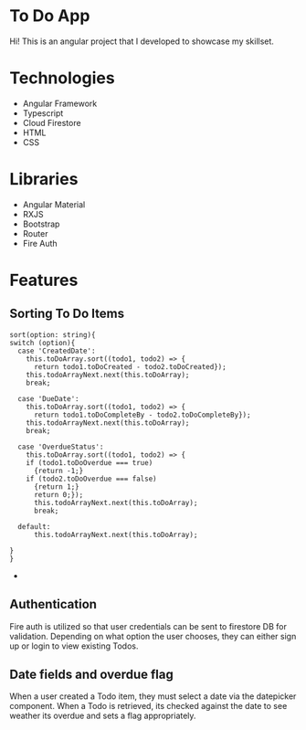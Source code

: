 # To Do App
Hi! This is an angular project that I developed to showcase my skillset. 

# Technologies 
 - Angular Framework
 - Typescript
 - Cloud Firestore
 - HTML
 - CSS

# Libraries

 - Angular Material
 - RXJS
 - Bootstrap
 - Router
 - Fire Auth

# Features
## Sorting To Do Items

    sort(option: string){
    switch (option){
      case 'CreatedDate': 
        this.toDoArray.sort((todo1, todo2) => {
          return todo1.toDoCreated - todo2.toDoCreated});
        this.todoArrayNext.next(this.toDoArray);  
        break;

      case 'DueDate':
        this.toDoArray.sort((todo1, todo2) => {
          return todo1.toDoCompleteBy - todo2.toDoCompleteBy});
        this.todoArrayNext.next(this.toDoArray);
        break;

      case 'OverdueStatus':
        this.toDoArray.sort((todo1, todo2) => {
        if (todo1.toDoOverdue === true)
          {return -1;} 
        if (todo2.toDoOverdue === false)
          {return 1;} 
          return 0;});
          this.todoArrayNext.next(this.toDoArray);
          break;

      default: 
          this.todoArrayNext.next(this.toDoArray);

    }
    }


 - 

## Authentication
Fire auth is utilized so that user credentials can be sent to firestore DB for validation. Depending on what option the user chooses, they can either sign up or login to view existing Todos. 

## Date fields and overdue flag
When a user created a Todo item, they must select a date via the datepicker component. When a Todo is retrieved, its checked against the date to see weather its overdue and sets a flag appropriately. 
